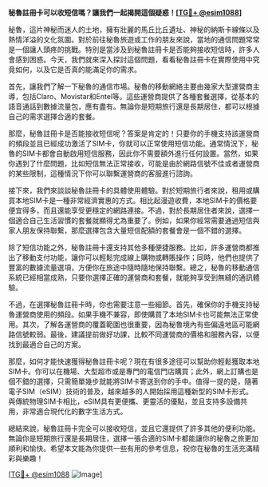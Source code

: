 **秘魯註冊卡可以收短信嗎？讓我們一起揭開這個疑惑！[[TG💪+ @esim1088](https://t.me/s/esim1088)]**

秘魯，這片神秘而迷人的土地，擁有壯麗的馬丘比丘遺址、神秘的納斯卡線條以及熱情洋溢的文化氛圍。對於前往秘魯旅遊或工作的朋友來說，當地的通信問題常常是一個讓人頭疼的挑戰。特別是當涉及到秘魯註冊卡是否能夠接收短信時，許多人會感到困惑。今天，我們就來深入探討這個問題，看看秘魯註冊卡在實際使用中究竟如何，以及它是否真的能滿足你的需求。

首先，讓我們了解一下秘魯的通信市場。秘魯的移動網絡主要由幾家大型運營商主導，包括Claro、Movistar和Entel等。這些運營商提供了各種套餐選擇，從基本的語音通話到數據流量包，應有盡有。無論你是短期旅行還是長期居住，都可以根據自己的需求選擇合適的套餐。

那麼，秘魯註冊卡是否能接收短信呢？答案是肯定的！只要你的手機支持該運營商的頻段並且已經成功激活了SIM卡，你就可以正常使用短信功能。通常情況下，秘魯的SIM卡都會自動啟用短信服務，因此你不需要額外進行任何設置。當然，如果你遇到了什麼問題，比如短信無法正常接收，可能是由於網路信號不佳或者運營商的某些限制，這種情況下你可以聯繫運營商的客服進行諮詢。

接下來，我們來談談秘魯註冊卡的具體使用體驗。對於短期旅行者來說，租用或購買本地SIM卡是一種非常經濟實惠的方式。相比起漫遊收費，本地SIM卡的價格要便宜得多，而且還能享受更穩定的網路連接。不過，對於長期居住者來說，選擇一個適合自己生活習慣的套餐就顯得尤為重要了。例如，如果你經常需要通過短信與家人朋友保持聯繫，那麼選擇包含大量短信配額的套餐會是一個不錯的選擇。

除了短信功能之外，秘魯註冊卡還支持其他多種便捷服務。比如，許多運營商都推出了移動支付功能，讓你可以輕鬆完成線上購物或轉賬操作；同時，他們也提供了豐富的數據流量選項，方便你在旅途中隨時隨地保持聯繫。總之，秘魯的移動通信系統已經相當成熟，只要你選擇正確的運營商和套餐，就能夠享受到無縫的通訊體驗。

不過，在選擇秘魯註冊卡時，你也需要注意一些細節。首先，確保你的手機支持秘魯運營商使用的頻段。如果手機不兼容，即使購買了本地SIM卡也可能無法正常使用。其次，了解各運營商的覆蓋範圍也很重要，因為秘魯境內有些偏遠地區可能網路信號較弱。最後，建議提前做好功課，比較不同運營商的價格和服務內容，以便找到最適合自己的方案。

那麼，如何才能快速獲得秘魯註冊卡呢？現在有很多途徑可以幫助你輕鬆獲取本地SIM卡。你可以在機場、大型超市或是專門的電信門店購買；此外，網上訂購也是個不錯的選擇，只需簡單幾步就能將SIM卡寄送到你的手中。值得一提的是，隨著電子SIM（eSIM）技術的普及，越來越多的人開始採用這種新型的SIM卡形式。與傳統物理SIM卡相比，eSIM具有更便攜、更靈活的優點，並且支持多設備共用，非常適合現代化的數字生活方式。

總結來說，秘魯註冊卡完全可以接收短信，並且它還提供了許多其他的便利功能。無論你是短期旅行還是長期居住，選擇一張合適的SIM卡都能讓你的秘魯之旅更加順利和愉快。希望本文能為你提供一些有用的參考信息，祝你在秘魯的生活充滿精彩與樂趣！

[[TG💪+ @esim1088](https://t.me/s/esim1088) ![Image](https://i.postimg.cc/4NQfJmqS/Snipaste-2025-05-13-00-14-12.png)]